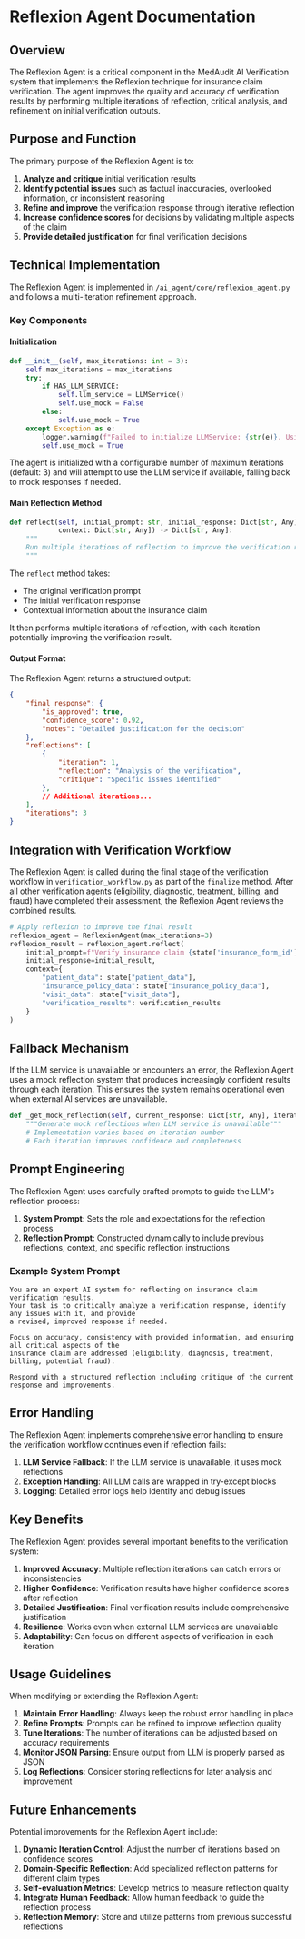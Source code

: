 # Reflexion Agent Documentation

## Overview

The Reflexion Agent is a critical component in the MedAudit AI Verification system that implements the Reflexion technique for insurance claim verification. The agent improves the quality and accuracy of verification results by performing multiple iterations of reflection, critical analysis, and refinement on initial verification outputs.

## Purpose and Function

The primary purpose of the Reflexion Agent is to:

1. **Analyze and critique** initial verification results
2. **Identify potential issues** such as factual inaccuracies, overlooked information, or inconsistent reasoning
3. **Refine and improve** the verification response through iterative reflection
4. **Increase confidence scores** for decisions by validating multiple aspects of the claim
5. **Provide detailed justification** for final verification decisions

## Technical Implementation

The Reflexion Agent is implemented in `/ai_agent/core/reflexion_agent.py` and follows a multi-iteration refinement approach.

### Key Components

#### Initialization

```python
def __init__(self, max_iterations: int = 3):
    self.max_iterations = max_iterations
    try:
        if HAS_LLM_SERVICE:
            self.llm_service = LLMService()
            self.use_mock = False
        else:
            self.use_mock = True
    except Exception as e:
        logger.warning(f"Failed to initialize LLMService: {str(e)}. Using mock reflexion.")
        self.use_mock = True
```

The agent is initialized with a configurable number of maximum iterations (default: 3) and will attempt to use the LLM service if available, falling back to mock responses if needed.

#### Main Reflection Method

```python
def reflect(self, initial_prompt: str, initial_response: Dict[str, Any], 
            context: Dict[str, Any]) -> Dict[str, Any]:
    """
    Run multiple iterations of reflection to improve the verification result
    """
```

The `reflect` method takes:
- The original verification prompt
- The initial verification response
- Contextual information about the insurance claim

It then performs multiple iterations of reflection, with each iteration potentially improving the verification result.

#### Output Format

The Reflexion Agent returns a structured output:

```json
{
    "final_response": {
        "is_approved": true,
        "confidence_score": 0.92,
        "notes": "Detailed justification for the decision"
    },
    "reflections": [
        {
            "iteration": 1, 
            "reflection": "Analysis of the verification",
            "critique": "Specific issues identified"
        },
        // Additional iterations...
    ],
    "iterations": 3
}
```

## Integration with Verification Workflow

The Reflexion Agent is called during the final stage of the verification workflow in `verification_workflow.py` as part of the `finalize` method. After all other verification agents (eligibility, diagnostic, treatment, billing, and fraud) have completed their assessment, the Reflexion Agent reviews the combined results.

```python
# Apply reflexion to improve the final result
reflexion_agent = ReflexionAgent(max_iterations=3)
reflexion_result = reflexion_agent.reflect(
    initial_prompt=f"Verify insurance claim {state['insurance_form_id']}",
    initial_response=initial_result,
    context={
        "patient_data": state["patient_data"],
        "insurance_policy_data": state["insurance_policy_data"],
        "visit_data": state["visit_data"],
        "verification_results": verification_results
    }
)
```

## Fallback Mechanism

If the LLM service is unavailable or encounters an error, the Reflexion Agent uses a mock reflection system that produces increasingly confident results through each iteration. This ensures the system remains operational even when external AI services are unavailable.

```python
def _get_mock_reflection(self, current_response: Dict[str, Any], iteration: int) -> Dict[str, Any]:
    """Generate mock reflections when LLM service is unavailable"""
    # Implementation varies based on iteration number
    # Each iteration improves confidence and completeness
```

## Prompt Engineering

The Reflexion Agent uses carefully crafted prompts to guide the LLM's reflection process:

1. **System Prompt**: Sets the role and expectations for the reflection process
2. **Reflection Prompt**: Constructed dynamically to include previous reflections, context, and specific reflection instructions

### Example System Prompt

```
You are an expert AI system for reflecting on insurance claim verification results.
Your task is to critically analyze a verification response, identify any issues with it, and provide
a revised, improved response if needed.
        
Focus on accuracy, consistency with provided information, and ensuring all critical aspects of the
insurance claim are addressed (eligibility, diagnosis, treatment, billing, potential fraud).
        
Respond with a structured reflection including critique of the current response and improvements.
```

## Error Handling

The Reflexion Agent implements comprehensive error handling to ensure the verification workflow continues even if reflection fails:

1. **LLM Service Fallback**: If the LLM service is unavailable, it uses mock reflections
2. **Exception Handling**: All LLM calls are wrapped in try-except blocks
3. **Logging**: Detailed error logs help identify and debug issues

## Key Benefits

The Reflexion Agent provides several important benefits to the verification system:

1. **Improved Accuracy**: Multiple reflection iterations can catch errors or inconsistencies
2. **Higher Confidence**: Verification results have higher confidence scores after reflection
3. **Detailed Justification**: Final verification results include comprehensive justification
4. **Resilience**: Works even when external LLM services are unavailable 
5. **Adaptability**: Can focus on different aspects of verification in each iteration

## Usage Guidelines

When modifying or extending the Reflexion Agent:

1. **Maintain Error Handling**: Always keep the robust error handling in place
2. **Refine Prompts**: Prompts can be refined to improve reflection quality
3. **Tune Iterations**: The number of iterations can be adjusted based on accuracy requirements
4. **Monitor JSON Parsing**: Ensure output from LLM is properly parsed as JSON
5. **Log Reflections**: Consider storing reflections for later analysis and improvement

## Future Enhancements

Potential improvements for the Reflexion Agent include:

1. **Dynamic Iteration Control**: Adjust the number of iterations based on confidence scores
2. **Domain-Specific Reflection**: Add specialized reflection patterns for different claim types
3. **Self-evaluation Metrics**: Develop metrics to measure reflection quality
4. **Integrate Human Feedback**: Allow human feedback to guide the reflection process
5. **Reflection Memory**: Store and utilize patterns from previous successful reflections
